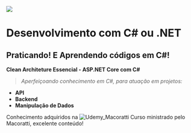 ![](https://docs.microsoft.com/pt-br/windows/images/csharp-logo.png)
# Desenvolvimento com C# ou .NET

## Praticando! E Aprendendo códigos em C#!

**Clean Architeture Essencial - ASP.NET Core com C#**

> *Aperfeiçoando conhecimento em C#, para atuação em projetos:*

- **API**
- **Backend**
- **Manipulação de Dados**

Conhecimento adquiridos na ![Udemy_Macoratti](https://www.udemy.com/course/clean-architecture-essencial-asp-net-core-com-c/) Curso ministrado pelo Macoratti, excelente conteúdo!